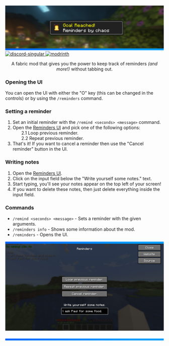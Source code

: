 ![](https://github.com/qtchaos/reminders/blob/1.19.3/assets/large_example.png?raw=true)
<a href="https://discord.gg/AyaZ5EkpMd">
  <img alt="discord-singular" height="40" src="https://cdn.jsdelivr.net/npm/@intergrav/devins-badges@3/assets/compact/social/discord-singular_vector.svg">
</a>
<a href="https://modrinth.com/mod/reminders">
  <img alt="modrinth" height="40" src="https://cdn.jsdelivr.net/npm/@intergrav/devins-badges@3/assets/compact/available/modrinth_vector.svg">
</a>
<br>
<div style="text-align: center;">A fabric mod that gives you the power to keep track of reminders <i>(and more!)</i> without tabbing out.</div>

### Opening the UI
You can open the UI with either the "O" key (this can be changed in the controls) or by using the `/reminders` command.

### Setting a reminder
1. Set an initial reminder with the `/remind <seconds> <message>` command.
2. Open the [Reminders UI](#opening-the-ui) and pick one of the following options: <br>
   &nbsp;&nbsp;&nbsp;&nbsp;&nbsp;&nbsp; 2.1 Loop previous reminder. <br>
   &nbsp;&nbsp;&nbsp;&nbsp;&nbsp;&nbsp; 2.2 Repeat previous reminder.
3. That's it! If you want to cancel a reminder then use the "Cancel reminder" button in the UI.

### Writing notes
1. Open the [Reminders UI](#opening-the-ui).
2. Click on the input field below the "Write yourself some notes." text.
3. Start typing, you'll see your notes appear on the top left of your screen!
4. If you want to delete these notes, then just delete everything inside the input field.

### Commands
* `/remind <seconds> <message>` - Sets a reminder with the given arguments.
* `/reminders info` - Shows some information about the mod.
* `/reminders` - Opens the UI.

![](https://github.com/qtchaos/reminders/blob/1.19.3/assets/ui_example.png?raw=true)

![](https://github.com/qtchaos/reminders/blob/1.19.3/assets/divider.png?raw=true)
